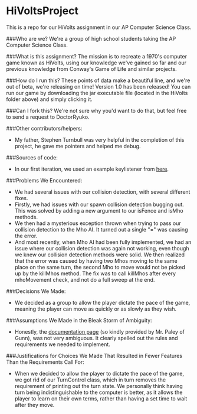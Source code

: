 HiVoltsProject
==============

This is a repo for our HiVolts assignment in our AP Computer Science Class.

###Who are we?
We're a group of high school students taking the AP Computer Science Class.

###What is this assignment?
The mission is to recreate a 1970's computer game known as HiVolts, using our knowledge we've gained so far
and our previous knowledge from Conway's Game of Life and similar projects.

###How do I run this?
These points of data make a beautiful line, and we're out of beta, we're releasing on time! Version 1.0 has been released! You can run our game by downloading the jar executable file (located in the HiVolts folder above) and simply clicking it. 

###Can I fork this?
We're not sure why you'd want to do that, but feel free to send a request to DoctorRyuko.

###Other contributors/helpers:
* My father, Stephen Turnbull was very helpful in the completion of this project, he gave me pointers and helped me debug.

###Sources of code:
* In our first iteration, we used an example keylistener from [here](http://examples.javacodegeeks.com/desktop-java/awt/event/a-complete-keylistener-example/).

###Problems We Encountered:
* We had several issues with our collision detection, with several different fixes.
* Firstly, we had issues with our spawn collision detection bugging out. This was solved by adding a new argument to our isFence and isMho methods.
* We then had a mysterious exception thrown when trying to pass our collision detection to the Mho AI. It turned out a single "=" was causing the error.
* And most recently, when Mho AI had been fully implemented, we had an issue where our collision detection was again not working, even though we knew our collision detection methods were solid. We then realized that the error was caused by having two Mhos moving to the same place on the same turn, the second Mho to move would not be picked up by the killMhos method. The fix was to call killMhos after every mhoMovement check, and not do a full sweep at the end.

###Decisions We Made:
* We decided as a group to allow the player dictate the pace of the game, meaning the player can move as quickly or as slowly as they wish.

###Assumptions We Made in the Bleak Storm of Ambiguity:
* Honestly, the [documentation page](http://paleyontology.com/AP_CS/hivolts) (so kindly provided by Mr. Paley of Gunn), was not very ambiguous. It clearly spelled out the rules and requirements we needed to implement.

###Justifications for Choices We Made That Resulted in Fewer Features Than the Requirements Call For:
* When we decided to allow the player to dictate the pace of the game, we got rid of our TurnControl class, which in turn removes the requirement of printing out the turn state. We personally think having turn being indistinguishable to the computer is better, as it allows the player to learn on their own terms, rather than having a set time to wait after they move.